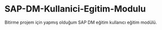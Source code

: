 # SAP-DM-Kullanici-Egitim-Modulu
Bitirme projem için yapmış olduğum SAP DM eğitim kullanıcı eğitim modülü.
